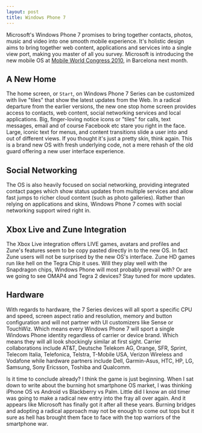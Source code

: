 ```yaml
---
layout: post
title: Windows Phone 7
---
```


Microsoft's Windows Phone 7 promises to bring together contacts, photos, music and video into one smooth mobile experience. It's holistic design aims to bring together web content, applications and services into a single view port, making you master of all you survey. Microsoft is introducing the new mobile OS at <a href="http://www.mobileworldcongress.com/">Mobile World Congress 2010</a>, in Barcelona next month.

## A New Home

The home screen, or `Start`, on Windows Phone 7 Series can be customized with live "tiles" that show the latest updates from the Web. In a radical departure from the earlier versions, the new one stop home screen provides access to contacts, web content, social networking services and local applications. Big, finger-loving notice icons or "tiles" for calls, text messages, email and of course Facebook etc stare you right in the face. Large, iconic text for menus, and content transitions slide a user into and out of different views. If you thought it's just a pretty skin, think again. This is a brand new OS with fresh underlying code, not a mere rehash of the old guard offering a new user interface experience.

## Social Networking

The OS is also heavily focused on social networking, providing integrated contact pages which show status updates from multiple services and allow fast jumps to richer cloud content (such as photo galleries). Rather than relying on applications and skins, Windows Phone 7 comes with social networking support wired right in.

## Xbox Live and Zune Integration

The Xbox Live integration offers LIVE games, avatars and profiles and Zune's features seem to be copy pasted directly in to the new OS. In fact Zune users will not be surprised by the new OS's interface. Zune HD games run like hell on the Tegra Chip it uses. Will they play well with the Snapdragon chips, Windows Phone will most probably prevail with? Or are we going to see OMAP4 and Tegra 2 devices? Stay tuned for more updates.

## Hardware

With regards to hardware, the 7 Series devices will all sport a specific CPU and speed, screen aspect ratio and resolution, memory and button configuration and will not partner with UI customizers like Sense or TouchWiz. Which means every Windows Phone 7 will sport a single Windows Phone identity regardless of carrier or device brand. Which means they will all look shockingly similar at first sight. Carrier collaborations include AT&T, Deutsche Telekom AG, Orange, SFR, Sprint, Telecom Italia, Telefonica, Telstra, T-Mobile USA, Verizon Wireless and Vodafone while hardware partners include Dell, Garmin-Asus, HTC, HP, LG, Samsung, Sony Ericsson, Toshiba and Qualcomm.

Is it time to conclude already? I think the game is just beginning. When I sat down to write about the burning hot smartphone OS market, I was thinking iPhone OS vs Android vs Blackberry vs Palm. Little did I know an old timer was going to make a radical new entry into the fray all over again. And it appears like Microsoft has finally got it after all these years. Burning bridges and adopting a radical approach may not be enough to come out tops but it sure as hell has brought them face to face with the top warriors of the smartphone war.